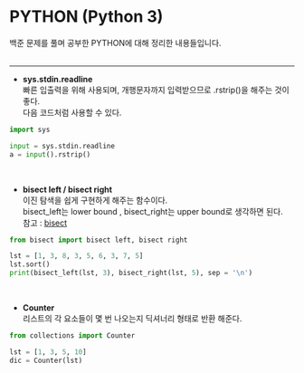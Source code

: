 # PYTHON (Python 3)

백준 문제를 풀며 공부한 PYTHON에 대해 정리한 내용들입니다.
<br><br>

***
* **sys.stdin.readline**  
빠른 입출력을 위해 사용되며, 개행문자까지 입력받으므로 .rstrip()을 해주는 것이 좋다.  
다음 코드처럼 사용할 수 있다.

``` Python
import sys

input = sys.stdin.readline
a = input().rstrip()
```
<br>

* **bisect left / bisect right**  
이진 탐색을 쉽게 구현하게 해주는 함수이다.  
bisect_left는 lower bound , bisect_right는 upper bound로 생각하면 된다.  
참고 : [bisect](https://docs.python.org/ko/3/library/bisect.html)

``` Python
from bisect import bisect left, bisect right

lst = [1, 3, 8, 3, 5, 6, 3, 7, 5]
lst.sort()
print(bisect_left(lst, 3), bisect_right(lst, 5), sep = '\n')
```
<br>

* **Counter**  
리스트의 각 요소들이 몇 번 나오는지 딕셔너리 형태로 반환 해준다.

``` Python
from collections import Counter

lst = [1, 3, 5, 10]
dic = Counter(lst)
```
<br>
